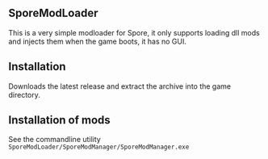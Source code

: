 ## SporeModLoader

This is a very simple modloader for Spore,
it only supports loading dll mods and injects
them when the game boots, it has no GUI.

## Installation

Downloads the latest release and extract the
archive into the game directory.

## Installation of mods

See the commandline utility `SporeModLoader/SporeModManager/SporeModManager.exe`
